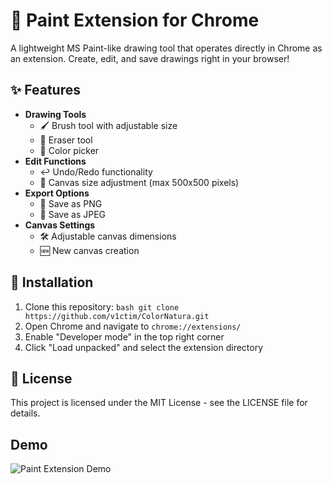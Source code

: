 # 🎨 Paint Extension for Chrome

A lightweight MS Paint-like drawing tool that operates directly in Chrome as an extension. Create, edit, and save drawings right in your browser!

## ✨ Features

- **Drawing Tools**
    - 🖌️ Brush tool with adjustable size
    - 🧽 Eraser tool
    - 🎨 Color picker
- **Edit Functions**
    - ↩️ Undo/Redo functionality
    - 📏 Canvas size adjustment (max 500x500 pixels)
- **Export Options**
    - 💾 Save as PNG
    - 💾 Save as JPEG
- **Canvas Settings**
    - 🛠️ Adjustable canvas dimensions
    - 🆕 New canvas creation

## 🚀 Installation

1. Clone this repository:
        ```bash
        git clone https://github.com/v1ctim/ColorNatura.git
        ```
2. Open Chrome and navigate to `chrome://extensions/`
3. Enable "Developer mode" in the top right corner
4. Click "Load unpacked" and select the extension directory

## 📄 License

This project is licensed under the MIT License - see the LICENSE file for details.

## Demo

![Paint Extension Demo](122v.gif)